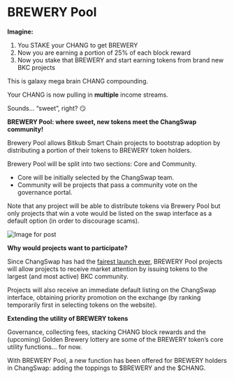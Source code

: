 # BREWERY Pool

**Imagine:**

1. You STAKE your CHANG to get BREWERY
2. Now you are earning a portion of 25% of each block reward
3. Now you stake that BREWERY and start earning tokens from brand new BKC projects

This is galaxy mega brain CHANG compounding.

Your CHANG is now pulling in **multiple** income streams.

Sounds… “sweet”, right? 😏

**BREWERY Pool: where sweet, new tokens meet the ChangSwap community!**

Brewery Pool allows Bitkub Smart Chain projects to bootstrap adoption by distributing a portion of their tokens to BREWERY token holders.

Brewery Pool will be split into two sections: Core and Community.

* Core will be initially selected by the ChangSwap team.
* Community will be projects that pass a community vote on the governance portal.

Note that any project will be able to distribute tokens via Brewery Pool but only projects that win a vote would be listed on the swap interface as a default option \(in order to discourage scams\).

![Image for post](https://miro.medium.com/max/3200/0*MkaAxlEeCfLlaoMt)

**Why would projects want to participate?**

Since ChangSwap has had the [fairest launch ever](https://medium.com/@changswap/the-fairest-launch-ever-5b246644ba2a), BREWERY Pool projects will allow projects to receive market attention by issuing tokens to the largest \(and most active\) BKC community.

Projects will also receive an immediate default listing on the ChangSwap interface, obtaining priority promotion on the exchange \(by ranking temporarily first in selecting tokens on the website\).

**Extending the utility of BREWERY tokens**

Governance, collecting fees, stacking CHANG block rewards and the \(upcoming\) Golden Brewery lottery are some of the BREWERY token’s core utility functions… for now.

With BREWERY Pool, a new function has been offered for BREWERY holders in ChangSwap: adding the toppings to $BREWERY and the $CHANG.

